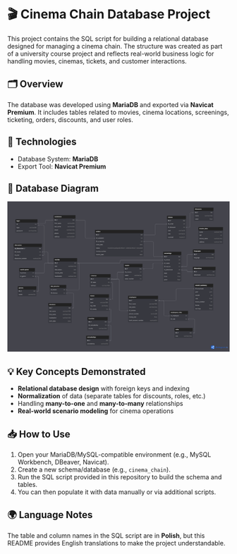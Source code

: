 # 🎬 Cinema Chain Database Project

This project contains the SQL script for building a relational database designed for managing a cinema chain. The structure was created as part of a university course project and reflects real-world business logic
for handling movies, cinemas, tickets, and customer interactions.

## 🗂️ Overview

The database was developed using **MariaDB** and exported via **Navicat Premium**. It includes tables related to movies, cinema locations, screenings, ticketing, orders, discounts, and user roles.

## 🔧 Technologies

- Database System: **MariaDB**
- Export Tool: **Navicat Premium**

## 📑 Database Diagram

![diagram image](assets/cinema_chain_diagram.png)

## 💡 Key Concepts Demonstrated

- **Relational database design** with foreign keys and indexing
- **Normalization** of data (separate tables for discounts, roles, etc.)
- Handling **many-to-one** and **many-to-many** relationships
- **Real-world scenario modeling** for cinema operations

## 📥 How to Use

1. Open your MariaDB/MySQL-compatible environment (e.g., MySQL Workbench, DBeaver, Navicat).
2. Create a new schema/database (e.g., `cinema_chain`).
3. Run the SQL script provided in this repository to build the schema and tables.
4. You can then populate it with data manually or via additional scripts.

## 🌍 Language Notes

The table and column names in the SQL script are in **Polish**, but this README provides English translations to make the project understandable.
